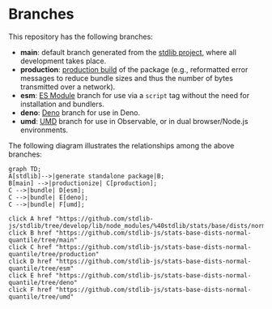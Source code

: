 <!--

@license Apache-2.0

Copyright (c) 2022 The Stdlib Authors.

Licensed under the Apache License, Version 2.0 (the "License");
you may not use this file except in compliance with the License.
You may obtain a copy of the License at

    http://www.apache.org/licenses/LICENSE-2.0

Unless required by applicable law or agreed to in writing, software
distributed under the License is distributed on an "AS IS" BASIS,
WITHOUT WARRANTIES OR CONDITIONS OF ANY KIND, either express or implied.
See the License for the specific language governing permissions and
limitations under the License.

-->

# Branches

This repository has the following branches:

-   **main**: default branch generated from the [stdlib project][stdlib-url], where all development takes place.
-   **production**: [production build][production-url] of the package (e.g., reformatted error messages to reduce bundle sizes and thus the number of bytes transmitted over a network).
-   **esm**: [ES Module][esm-url] branch for use via a `script` tag without the need for installation and bundlers.
-   **deno**: [Deno][deno-url] branch for use in Deno.
-   **umd**: [UMD][umd-url] branch for use in Observable, or in dual browser/Node.js environments.

The following diagram illustrates the relationships among the above branches:

```mermaid
graph TD;
A[stdlib]-->|generate standalone package|B;
B[main] -->|productionize| C[production];
C -->|bundle| D[esm];
C -->|bundle| E[deno];
C -->|bundle| F[umd];

click A href "https://github.com/stdlib-js/stdlib/tree/develop/lib/node_modules/%40stdlib/stats/base/dists/normal/quantile"
click B href "https://github.com/stdlib-js/stats-base-dists-normal-quantile/tree/main"
click C href "https://github.com/stdlib-js/stats-base-dists-normal-quantile/tree/production"
click D href "https://github.com/stdlib-js/stats-base-dists-normal-quantile/tree/esm"
click E href "https://github.com/stdlib-js/stats-base-dists-normal-quantile/tree/deno"
click F href "https://github.com/stdlib-js/stats-base-dists-normal-quantile/tree/umd"
```

[stdlib-url]: https://github.com/stdlib-js/stdlib/tree/develop/lib/node_modules/%40stdlib/stats/base/dists/normal/quantile
[production-url]: https://github.com/stdlib-js/stats-base-dists-normal-quantile/tree/production
[deno-url]: https://github.com/stdlib-js/stats-base-dists-normal-quantile/tree/deno
[umd-url]: https://github.com/stdlib-js/stats-base-dists-normal-quantile/tree/umd
[esm-url]: https://github.com/stdlib-js/stats-base-dists-normal-quantile/tree/esm